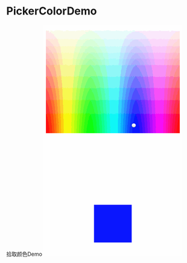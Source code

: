 # PickerColorDemo
拾取颜色Demo
 ![image](https://github.com/fancy88/PickerColorDemo/blob/master/picture.gif)
